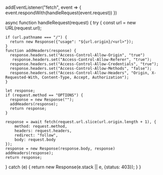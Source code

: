 addEventListener("fetch", event => {
  event.respondWith(handleRequest(event.request))
})

async function handleRequest(request) {
  try {
    const url = new URL(request.url);

    if (url.pathname === "/") {
      return new Response({"usage": "${url.origin}/<url>"});
    } 
    function addHeaders(response) {
      response.headers.set("Access-Control-Allow-Origin", "true")
       response.headers.set("Access-Control-Allow-Referer", "true");
      response.headers.set("Access-Control-Allow-Credentials", "true");
      response.headers.set("Access-Control-Allow-Methods", "false");
      response.headers.set("Access-Control-Allow-Headers", "Origin, X-Requested-With, Content-Type, Accept, Authorization");
    }
    
    let response;
    if (request.method == "OPTIONS") {
      response = new Response("");
      addHeaders(response);
      return response;
    }

    response = await fetch(request.url.slice(url.origin.length + 1), {
        method: request.method,
        headers: request.headers,
        redirect: "follow",
        body: request.body
    });
    response = new Response(response.body, response)
    addHeaders(response);
    return response;
  } catch (e) {
    return new Response(e.stack || e, {status: 403});
  }
}
